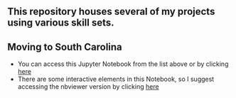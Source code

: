 ## This repository houses several of my projects using various skill sets. 

## Moving to South Carolina
- You can access this Jupyter Notebook from the list above or by clicking [here](https://github.com/ajgoyak/my_projects/blob/master/South_Carolina_Project.ipynb)
- There are some interactive elements in this Notebook, so I suggest accessing the nbviewer version by clicking [here](https://github.com/ajgoyak/my_projects/blob/master/South_Carolina_Project.ipynb)
